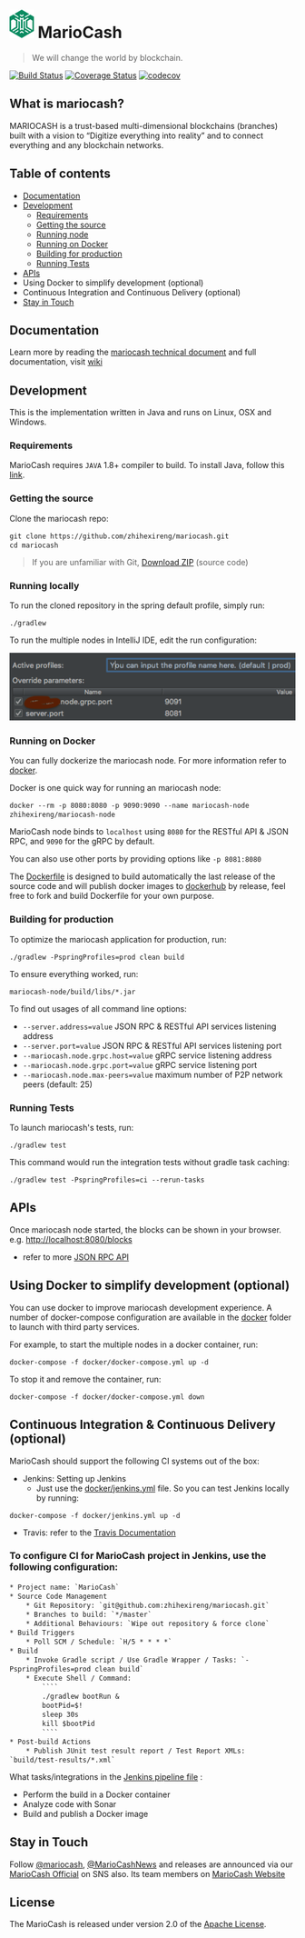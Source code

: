 # ![logo](docs/images/ygg-logo-green.png) MarioCash

> We will change the world by blockchain.

[![Build Status](https://travis-ci.org/zhihexireng/mariocash.svg?branch=develop)](https://travis-ci.org/zhihexireng/mariocash)
[![Coverage Status](https://coveralls.io/repos/github/zhihexireng/mariocash/badge.svg?branch=develop)](https://coveralls.io/github/zhihexireng/mariocash?branch=develop)
[![codecov](https://codecov.io/gh/zhihexireng/mariocash/branch/develop/graph/badge.svg)](https://codecov.io/gh/zhihexireng/mariocash)

## What is mariocash?

MARIOCASH is a trust-based multi-dimensional blockchains (branches) built with a vision to 
“Digitize everything into reality” and to connect everything and any blockchain networks.

## Table of contents

* [Documentation](#documentation)
* [Development](#development)
    * [Requirements](#requirements)
    * [Getting the source](#getting-the-source)
    * [Running node](#running-locally)
    * [Running on Docker](#running-on-docker)
    * [Building for production](#building-for-production)
    * [Running Tests](#running-tests)
* [APIs](#apis)
* Using Docker to simplify development (optional)
* Continuous Integration and Continuous Delivery (optional)
* [Stay in Touch](#stay-in-touch)


## Documentation
Learn more by reading the [mariocash technical document](docs) and full documentation, visit [wiki](https://github.com/zhihexireng/mariocash/wiki)


## Development
This is the implementation written in Java and runs on Linux, OSX and Windows.

### Requirements

MarioCash requires `JAVA` 1.8+ compiler to build. To install Java, follow this [link](http://www.oracle.com/technetwork/java/javase/overview/index.html). 

### Getting the source

Clone the mariocash repo:

```
git clone https://github.com/zhihexireng/mariocash.git
cd mariocash
```
> If you are unfamiliar with Git, [Download ZIP](https://github.com/zhihexireng/mariocash/archive/master.zip) (source code)

### Running locally

To run the cloned repository in the spring default profile, simply run:
```
./gradlew
```
To run the multiple nodes in IntelliJ IDE, edit the run configuration:

![config](docs/images/intellij-run-config.png)

### Running on Docker
You can fully dockerize the mariocash node. For more information refer to [docker](docker).

Docker is one quick way for running an mariocash node:

```
docker --rm -p 8080:8080 -p 9090:9090 --name mariocash-node zhihexireng/mariocash-node
```

MarioCash node binds to `localhost` using `8080` for the RESTful API & JSON RPC, and `9090` for the gRPC by default.

You can also use other ports by providing options like `-p 8081:8080`

The [Dockerfile](Dockerfile) is designed to build automatically the last release of the source code and will publish docker images to [dockerhub](https://hub.docker.com/r/zhihexireng/mariocash-node/) by release, feel free to fork and build Dockerfile for your own purpose.

### Building for production

To optimize the mariocash application for production, run:
```
./gradlew -PspringProfiles=prod clean build
```

To ensure everything worked, run:
```
mariocash-node/build/libs/*.jar
```

To find out usages of all command line options:

- `--server.address=value` JSON RPC & RESTful API services listening address
- `--server.port=value` JSON RPC & RESTful API services listening port
- `--mariocash.node.grpc.host=value` gRPC service listening address
- `--mariocash.node.grpc.port=value` gRPC service listening port
- `--mariocash.node.max-peers=value` maximum number of P2P network peers (default: 25)

### Running Tests
To launch mariocash's tests, run:
```
./gradlew test
```
This command would run the integration tests without gradle task caching:
```
./gradlew test -PspringProfiles=ci --rerun-tasks
```


## APIs

Once mariocash node started, the blocks can be shown in your browser. e.g. [http://localhost:8080/blocks](http://localhost:8080/blocks)

- refer to more [JSON RPC API](docs/api/jsonrpc-api.md)


## Using Docker to simplify development (optional)

You can use docker to improve mariocash development experience. A number of docker-compose configuration are available in the [docker](docker) folder to launch with third party services.

For example, to start the multiple nodes in a docker container, run:
```
docker-compose -f docker/docker-compose.yml up -d
```

To stop it and remove the container, run:
```
docker-compose -f docker/docker-compose.yml down
```


## Continuous Integration & Continuous Delivery (optional)

MarioCash should support the following CI systems out of the box:
 - Jenkins: Setting up Jenkins
   - Just use the [docker/jenkins.yml](docker/jenkins.yml) file. So you can test Jenkins locally by running:
```
docker-compose -f docker/jenkins.yml up -d
```
 - Travis: refer to the [Travis Documentation](https://docs.travis-ci.com/user/getting-started/)

### To configure CI for MarioCash project in Jenkins, use the following configuration:
```
* Project name: `MarioCash`
* Source Code Management
    * Git Repository: `git@github.com:zhihexireng/mariocash.git`
    * Branches to build: `*/master`
    * Additional Behaviours: `Wipe out repository & force clone`
* Build Triggers
    * Poll SCM / Schedule: `H/5 * * * *`
* Build
    * Invoke Gradle script / Use Gradle Wrapper / Tasks: `-PspringProfiles=prod clean build`
    * Execute Shell / Command:
        ````
        ./gradlew bootRun &
        bootPid=$!
        sleep 30s
        kill $bootPid
        ````
* Post-build Actions
    * Publish JUnit test result report / Test Report XMLs: `build/test-results/*.xml`
```
What tasks/integrations in the [Jenkins pipeline file](Jenkinsfile) :

- Perform the build in a Docker container
- Analyze code with Sonar
- Build and publish a Docker image


## Stay in Touch
Follow [@mariocash](https://www.facebook.com/mariocash), [@MarioCashNews](https://twitter.com/MarioCashNews)
and releases are announced via our [MarioCash Official](https://medium.com/@mariocash) on SNS also.
Its team members on [MarioCash Website](https://mariocash.io/#team)


## License
The MarioCash is released under version 2.0 of the [Apache License](LICENSE).
